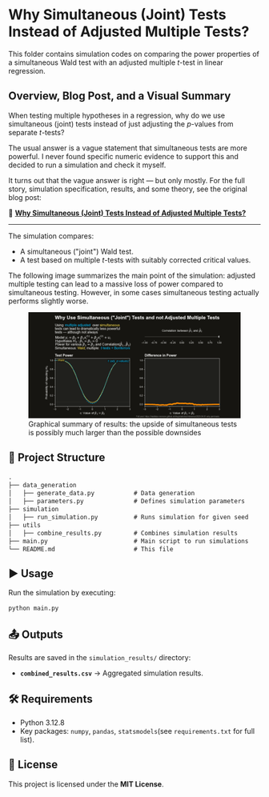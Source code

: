 # Why Simultaneous (Joint) Tests Instead of Adjusted Multiple Tests?

This folder contains simulation codes on comparing the power properties of a simultaneous Wald test with an adjusted multiple $t$-test in linear regression.

## Overview, Blog Post, and a Visual Summary

When testing multiple hypotheses in a regression, why do we use simultaneous (joint) tests instead of just adjusting the $p$-values from separate $t$-tests?

The usual answer is a vague statement that simultaneous tests are more powerful. I never found specific numeric evidence to support this and decided to run a simulation and check it myself.

It turns out that the vague answer is right — but only mostly. For the full story, simulation specification, results, and some theory, see the original blog post:

📖 [**Why Simultaneous (Joint) Tests Instead of Adjusted Multiple Tests?**](https://vladislav-morozov.github.io/blog/statistics/inference/2025-04-01-why-joint-test/)

---
 
The simulation compares:
- A simultaneous ("joint") Wald test.
- A test based on multiple $t$-tests with suitably corrected critical values.
 
The following image summarizes the main point of the simulation: adjusted multiple testing can lead to a massive loss of power compared to simultaneous testing. However, in some cases simultaneous testing actually performs slightly worse.
<figure>
  <img src="img/power_animated_small.gif" alt="Why we do simultaneous and not multiple tests">
  <figcaption>Graphical summary of results: the upside of simultaneous tests is possibly much larger than the possible downsides</figcaption>
</figure> 
  

## 📂 Project Structure
```
.
├── data_generation
│   ├── generate_data.py           # Data generation 
│   ├── parameters.py              # Defines simulation parameters 
├── simulation
│   ├── run_simulation.py          # Runs simulation for given seed
├── utils
│   ├── combine_results.py         # Combines simulation results
├── main.py                        # Main script to run simulations
└── README.md                      # This file
```

## ▶️ Usage

Run the simulation by executing:
```bash
python main.py
```


## 📤 Outputs
Results are saved in the `simulation_results/` directory:
- **`combined_results.csv`** → Aggregated simulation results.

 

## 🛠️ Requirements
- Python 3.12.8
- Key packages: `numpy`, `pandas`, `statsmodels`(see `requirements.txt` for full list).

 
 

## 📜 License
This project is licensed under the **MIT License**.
 
